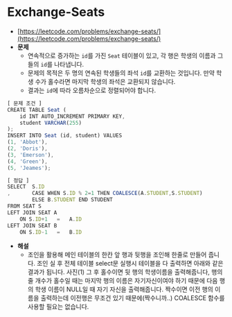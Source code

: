 # **Exchange-Seats**

- [https://leetcode.com/problems/exchange-seats/](https://leetcode.com/problems/exchange-seats/)
- **문제**
  - 연속적으로 증가하는 `id`를 가진 `Seat` 테이블이 있고, 각 행은 학생의 이름과 그들의 `id`를 나타냅니다.
  - 문제의 목적은 두 명의 연속된 학생들의 좌석 `id`를 교환하는 것입니다. 만약 학생 수가 홀수라면 마지막 학생의 좌석은 교환되지 않습니다.
  - 결과는 `id`에 따라 오름차순으로 정렬되어야 합니다.

```jsx
[ 문제 조건 ]
CREATE TABLE Seat (
    id INT AUTO_INCREMENT PRIMARY KEY,
    student VARCHAR(255)
);
INSERT INTO Seat (id, student) VALUES
(1, 'Abbot'),
(2, 'Doris'),
(3, 'Emerson'),
(4, 'Green'),
(5, 'Jeames');
```

```jsx
[ 정답 ]
SELECT	S.ID
,		CASE WHEN S.ID % 2=1 THEN COALESCE(A.STUDENT,S.STUDENT)
		ELSE B.STUDENT END STUDENT
FROM SEAT S
LEFT JOIN SEAT A
	ON S.ID+1	=	A.ID
LEFT JOIN SEAT B
	ON S.ID-1	=	B.ID
```

- **해설**
  - 조인을 활용해 메인 테이블의 한칸 앞 행과 뒷행을 조인해 한줄로 만들어 줍니다. 조인 실 후 전체 테이블 select문 실행시 테이블을 다 출력하면 아래와 같은 결과가 됩니다.
    사진(1)
    그 후 홀수이면 뒷 행의 학생이름을 출력해줍니다, 행의 줄 개수가 홀수일 때는 마지막 행의 이름은 자기자신이여야 하기 때문에 다음 행의 학생 이름이 NULL일 때 자기 자신을 출력해줍니다. 짝수이면 이전 행의 이름을 출력하는데 이전행은 무조건 있기 때문에(짝수니까..) COALESCE 함수를 사용할 필요는 없습니다.

